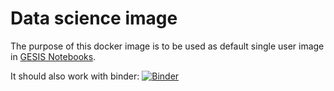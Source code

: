 # Data science image

The purpose of this docker image is to be used as default single user image in 
[GESIS Notebooks](https://notebooks.gesis.org).

It should also work with binder: [![Binder](https://notebooks.gesis.org/binder/badge_logo.svg)](https://notebooks.gesis.org/binder/v2/gh/gesiscss/data_science_image/master)
